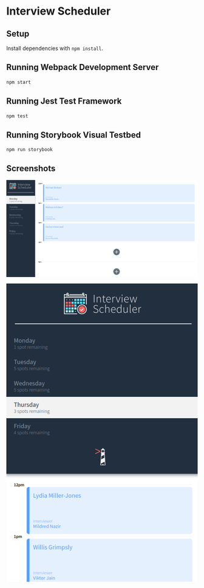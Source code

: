 # Interview Scheduler

## Setup

Install dependencies with `npm install`.

## Running Webpack Development Server

```sh
npm start
```

## Running Jest Test Framework

```sh
npm test
```

## Running Storybook Visual Testbed

```sh
npm run storybook
```

## Screenshots


!["Typical Mondays..."](https://github.com/BenjaminVincent/scheduler/blob/master/docs/scheduler-monday.png?raw=true)


!["Responsive view"](https://github.com/BenjaminVincent/scheduler/blob/master/docs/scheduler-thurs-responsive.png?raw=true)

